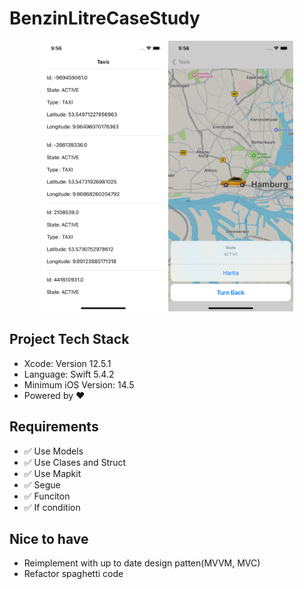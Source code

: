 # BenzinLitreCaseStudy
<p align="center">

</p>

<p align="center">
<img src="/listView.png"  width="200"/>
<img src="/mapView.png" width="200"/>
</p>


## Project Tech Stack
* Xcode: Version 12.5.1 
* Language: Swift 5.4.2
* Minimum iOS Version: 14.5
* Powered by ❤️

## Requirements
- ✅ Use Models
- ✅ Use Clases and Struct 
- ✅ Use Mapkit 
- ✅ Segue
- ✅ Funciton
- ✅ If condition

## Nice to have
- Reimplement with up to date design patten(MVVM, MVC)
- Refactor spaghetti code 
